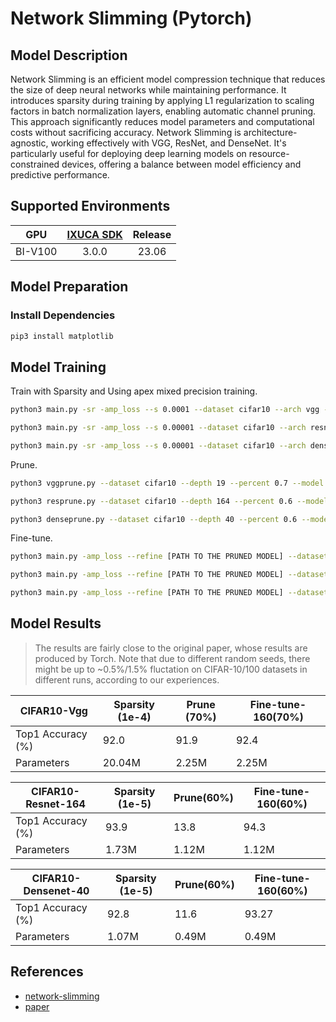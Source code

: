 # Network Slimming (Pytorch)

## Model Description

Network Slimming is an efficient model compression technique that reduces the size of deep neural networks while
maintaining performance. It introduces sparsity during training by applying L1 regularization to scaling factors in
batch normalization layers, enabling automatic channel pruning. This approach significantly reduces model parameters and
computational costs without sacrificing accuracy. Network Slimming is architecture-agnostic, working effectively with
VGG, ResNet, and DenseNet. It's particularly useful for deploying deep learning models on resource-constrained devices,
offering a balance between model efficiency and predictive performance.

## Supported Environments

| GPU    | [IXUCA SDK](https://gitee.com/deep-spark/deepspark#%E5%A4%A9%E6%95%B0%E6%99%BA%E7%AE%97%E8%BD%AF%E4%BB%B6%E6%A0%88-ixuca) | Release |
| :----: | :----: | :----: |
| BI-V100 | 3.0.0     |  23.06  |

## Model Preparation

### Install Dependencies

```bash
pip3 install matplotlib
```

## Model Training

Train with Sparsity and Using apex mixed precision training.

```bash
python3 main.py -sr -amp_loss --s 0.0001 --dataset cifar10 --arch vgg --depth 19 --filename vgg --epochs 160

python3 main.py -sr -amp_loss --s 0.00001 --dataset cifar10 --arch resnet --depth 164 --filename resnet --epochs 160

python3 main.py -sr -amp_loss --s 0.00001 --dataset cifar10 --arch densenet --depth 40 --filename densenet --epochs 160
```

Prune.

```bash
python3 vggprune.py --dataset cifar10 --depth 19 --percent 0.7 --model [PATH TO THE MODEL] --filename vgg_prune

python3 resprune.py --dataset cifar10 --depth 164 --percent 0.6 --model [PATH TO THE MODEL] --filename resnet_prune

python3 denseprune.py --dataset cifar10 --depth 40 --percent 0.6 --model [PATH TO THE MODEL] --filename densenet_prune
```

Fine-tune.

```bash
python3 main.py -amp_loss --refine [PATH TO THE PRUNED MODEL] --dataset cifar10 --arch vgg --depth 19 --epochs 160 --filename pruned_vgg

python3 main.py -amp_loss --refine [PATH TO THE PRUNED MODEL] --dataset cifar10 --arch resnet --depth 164 --epochs 160 --filename pruned_resnet

python3 main.py -amp_loss --refine [PATH TO THE PRUNED MODEL] --dataset cifar10 --arch densenet --depth 40 --epochs 160 --filename pruned_densenet
```

## Model Results

> The results are fairly close to the original paper, whose results are produced by Torch. Note that due to different random seeds, there might be up to ~0.5%/1.5% fluctation on CIFAR-10/100 datasets in different runs, according to our experiences.

| CIFAR10-Vgg       | Sparsity (1e-4) | Prune (70%) | Fine-tune-160(70%) |
|-------------------|-----------------|-------------|--------------------|
| Top1 Accuracy (%) | 92.0            | 91.9        | 92.4               |
| Parameters        | 20.04M          | 2.25M       | 2.25M              |

| CIFAR10-Resnet-164 | Sparsity (1e-5) | Prune(60%) | Fine-tune-160(60%) |
|--------------------|-----------------|------------|--------------------|
| Top1 Accuracy (%)  | 93.9            | 13.8       | 94.3               |
| Parameters         | 1.73M           | 1.12M      | 1.12M              |

| CIFAR10-Densenet-40 | Sparsity (1e-5) | Prune(60%) | Fine-tune-160(60%) |
|---------------------|-----------------|------------|--------------------|
| Top1 Accuracy (%)   | 92.8            | 11.6       | 93.27              |
| Parameters          | 1.07M           | 0.49M      | 0.49M              |

## References

- [network-slimming](https://github.com/Eric-mingjie/network-slimming)
- [paper](https://arxiv.org/abs/1708.06519)
